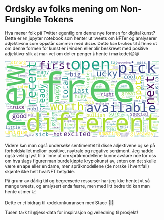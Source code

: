 # Ordsky av folks mening om Non-Fungible Tokens
Hva mener folk på Twitter egentlig om denne nye formen for digital kunst? Dette er en jupyter notebook som henter ut tweets om NFTer og analyserer adjektivene som oppstår sammen med disse. Dette kan brukes til å finne ut om denne formen for kunst er i vinden eller blir beskrevet med positive adjektiver slik at man vet om det er penger å hente i markedet😉😉

![Picture](https://github.com/andrinelo/nft-word-cloud/blob/main/big_wordcloud.png?raw=true)

Videre kan man også undersøke sentimentet til disse adjektivene og se på forholdstallet mellom positive, nøytrale og negative sentiment. Jeg hadde også veldig lyst til å finne ut om språkmodellene kunne avsløre noe for oss om hva slags figurer man burde kjøpte kryptokunst av, enten om det skulle være en ape eller en dame, men språkmodellene (de norske i hvert fall) skjønte ikke helt hva NFT betydde.

På grunn av dårlig tid og begrensede ressurser har jeg ikke hentet ut så mange tweets, og analysert enda færre, men med litt bedre tid kan man hente ut mer 📈

Dette er et bidrag til kodekonkurransen med Stacc 🚀🚀


Tusen takk til @jess-data for inspirasjon og veiledning til prosjekt! 
